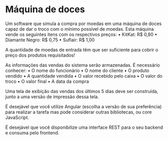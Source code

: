 # Máquina de doces

Um software que simula a compra por moedas em uma máquina de doces capaz de dar o troco com o mínimo possível de moedas.
Esta máquina vende os seguintes itens com os respectivos preços:
	• KitKat: R$ 0,80
	• Diamante Negro: R$ 0,75
	• Suflair: R$ 1,00

A quantidade de moedas de entrada têm que ser suficiente para cobrir o preço dos produtos requisitados!

As informações das vendas do sistema serão armazenadas. É necessário conhecer:
	• O nome do funcionário
	• O nome do cliente
	• O produto vendido
	• A quantidade vendida
	• O valor recebido pelo caixa
	• O valor do troco
	• O valor final
	• A data da compra

Uma tela de exibição das vendas dos últimos 5 dias deve ser construída, junto a uma versão de impressão dessa tela.

É desejável que você utilize Angular (escolha a versão de sua preferência) para realizar a tarefa mas pode considerar outras bibliotecas, ou core JavaScript.

É desejável que você disponibilize uma interface REST para o seu backend e consuma pelo frontend.